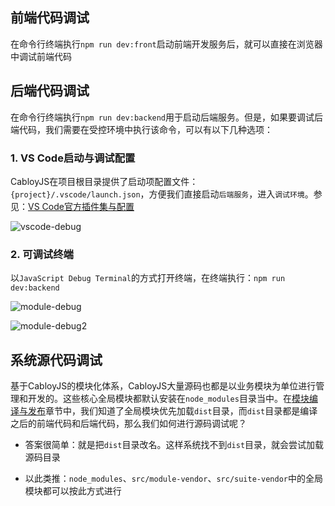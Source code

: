 ## 前端代码调试

在命令行终端执行`npm run dev:front`启动前端开发服务后，就可以直接在浏览器中调试前端代码

## 后端代码调试

在命令行终端执行`npm run dev:backend`用于启动后端服务。但是，如果要调试后端代码，我们需要在受控环境中执行该命令，可以有以下几种选项：

### 1\. VS Code启动与调试配置

CabloyJS在项目根目录提供了启动项配置文件：`{project}/.vscode/launch.json`，方便我们直接启动`后端服务`，进入`调试环境`。参见：[VS Code官方插件集与配置](https://cabloy.com/zh-cn/articles/vscode-settings.html)

![vscode-debug](https://portal.cabloy.com/api/a/file/file/download/494b06cd6ac04656b99fd6f7ce423ce0.png)

### 2\. 可调试终端

以`JavaScript Debug Terminal`的方式打开终端，在终端执行：`npm run dev:backend`

![module-debug](https://portal.cabloy.com/api/a/file/file/download/f8649049933d4b41a46a2f9d8d2d8729.png)

![module-debug2](https://portal.cabloy.com/api/a/file/file/download/3f8ecf3bd216414697595a4b2c737975.png)

## 系统源代码调试

基于CabloyJS的模块化体系，CabloyJS大量源码也都是以业务模块为单位进行管理和开发的。这些核心全局模块都默认安装在`node_modules`目录当中。在[模块编译与发布](https://cabloy.com/zh-cn/articles/module-compile.html)章节中，我们知道了全局模块优先加载`dist`目录，而`dist`目录都是编译之后的前端代码和后端代码，那么我们如何进行源码调试呢？

* 答案很简单：就是把`dist`目录改名。这样系统找不到`dist`目录，就会尝试加载源码目录

* 以此类推：`node_modules`、`src/module-vendor`、`src/suite-vendor`中的全局模块都可以按此方式进行